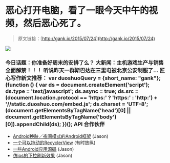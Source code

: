 # 恶心打开电脑，看了一眼今天中午的视频，然后恶心死了。

> 原文链接：[http://gank.io/2015/07/24](http://gank.io/2015/07/24)

![](http://ww3.sinaimg.cn/large/7a8aed7bgw1eudm5ktieij20ey0midhq.jpg)

### 今日话题：你准备好周末的安排了么？                                                                        大新闻：主机游戏生产与销售全面解禁！！！                                                                                            听说昨天一群斯巴达在三里屯被北京公安制服了...                                                                                     匠心写作新文推荐：                                                                                var duoshuoQuery = {short_name: "gank"};    (function () {        var ds = document.createElement('script');        ds.type = 'text/javascript';        ds.async = true;        ds.src = (document.location.protocol == 'https:' ? 'https:' : 'http:') + '//static.duoshuo.com/embed.js';        ds.charset = 'UTF-8';        (document.getElementsByTagName('head')[0]        || document.getElementsByTagName('body')[0]).appendChild(ds);    })();                                API                            合作伙伴                                    

* [Android换肤／夜间模式的Android框架](https://github.com/dersoncheng/MultipleTheme) (Jason)
* [一个可以拖动的RecyclerView](https://medium.com/) (有时放纵)
* [一些Android应用源码](https://github.com/aporter/coursera) (Jason)
* [仿ios的下拉刷新效果](https://github.com/THEONE10211024/WaterDropListView) (Jason)

